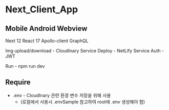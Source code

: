 # Next_Client_App

## Mobile Android Webview

Next 12
React 17
Apollo-client
GraphQL

Img upload/download - CloudInary Service
Deploy - NetLify Service
Auth - JWT

Run - npm run dev

## Require

* .env - CloudInary 관련 환경 변수 저장을 위해 사용
  * (로컬에서 사용시 .envSample 참고하여 root에 .env 생성해야 함)
